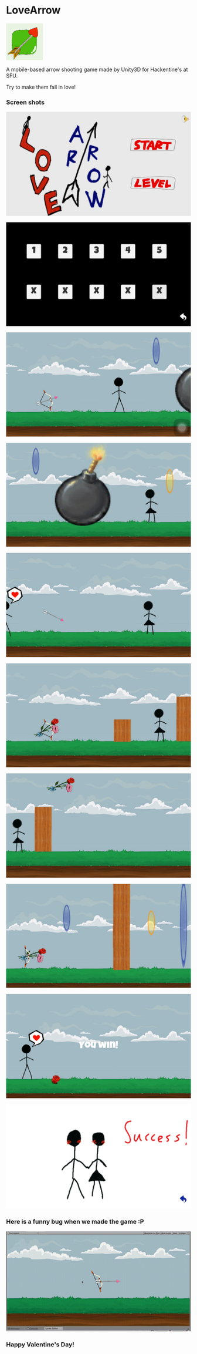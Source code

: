 # LoveArrow

<img src="Images/icon.png" width="100"> </img>

A mobile-based arrow shooting game made by Unity3D for Hackentine's at SFU.

Try to make them fall in love! 
 
### Screen shots

![img](Images/1.jpg)

![img](Images/2.jpg)

![img](Images/3.jpg)

![img](Images/4.jpg)

![img](Images/5.jpg)

![img](Images/6.jpg)

![img](Images/7.jpg)

![img](Images/8.jpg)

![img](Images/9.jpg)

![img](Images/10.jpg)

### Here is a funny bug when we made the game :P

![img](Images/bug.gif)

### Happy Valentine's Day!

